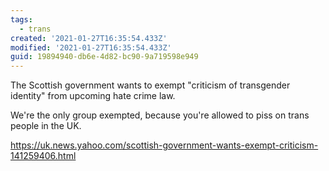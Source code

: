 ```yaml
---
tags:
  - trans
created: '2021-01-27T16:35:54.433Z'
modified: '2021-01-27T16:35:54.433Z'
guid: 19894940-db6e-4d82-bc90-9a719598e949
---
```

The Scottish government wants to exempt "criticism of transgender identity" from upcoming hate crime law.

We're the only group exempted, because you're allowed to piss on trans people in the UK.

https://uk.news.yahoo.com/scottish-government-wants-exempt-criticism-141259406.html
